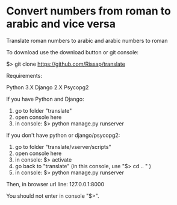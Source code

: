 # Convert numbers from roman to arabic and vice versa
Translate roman numbers to arabic and arabic numbers to roman

To download use the download button or git console:

$> git clone https://github.com/Rissap/translate

Requirements:

Python 3.X
Django 2.X
Psycopg2

If you have Python and Django:

1) go to folder "translate"
2) open console here
3) in console:
     $> python manage.py runserver

If you don't have python or django/psycopg2:

1) go to folder "translate/vserver/scripts"
2) open console here
3) in console:
     $> activate
4) go back to "translate" (in this console, use "$> cd .. " )
5) in console:
     $> python manage.py runserver
     
Then, in browser url line:
     127.0.0.1:8000
     
You should not enter in console "$>".
